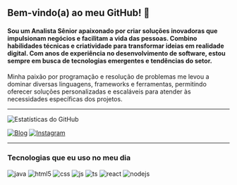 ## Bem-vindo(a) ao meu GitHub! 👋

#### Sou um Analista Sênior apaixonado por criar soluções inovadoras que impulsionam negócios e facilitam a vida das pessoas. Combino habilidades técnicas e criatividade para transformar ideias em realidade digital. Com anos de experiência no desenvolvimento de software, estou sempre em busca de tecnologias emergentes e tendências do setor.

Minha paixão por programação e resolução de problemas me levou a dominar diversas linguagens, frameworks e ferramentas, permitindo oferecer soluções personalizadas e escaláveis para atender às necessidades específicas dos projetos.

---

![Estatísticas do GitHub](https://github-readme-stats.vercel.app/api?username=danilocgomesdev&show_icons=true&theme=radical)

[![Blog](https://img.shields.io/website?label=danilocgomes.dev&style=for-the-badge&url=https://danilocgomes.dev/)](https://danilocgomes.dev) 
[![Instagram](https://img.shields.io/badge/Instagram-E4405F?style=for-the-badge&logo=instagram&logoColor=white)](https://instagram.com/devdocerrado)

---

### Tecnologias que eu uso no meu dia

<div style="display: inline_block">
  <img align="center" alt="java" src="https://img.shields.io/badge/Java-ED8B00?style=for-the-badge&logo=openjdk&logoColor=white" />
  <img align="center" alt="html5" src="https://img.shields.io/badge/HTML5-E34F26?style=for-the-badge&logo=html5&logoColor=white" />
  <img align="center" alt="css" src="https://img.shields.io/badge/CSS3-1572B6?style=for-the-badge&logo=css3&logoColor=white" />
  <img align="center" alt="js" src="https://img.shields.io/badge/JavaScript-F7DF1E?style=for-the-badge&logo=javascript&logoColor=black" />
  <img align="center" alt="ts" src="https://img.shields.io/badge/TypeScript-007ACC?style=for-the-badge&logo=typescript&logoColor=white" />
  <img align="center" alt="react" src="https://img.shields.io/badge/React-20232A?style=for-the-badge&logo=react&logoColor=61DAFB" />
  <img align="center" alt="nodejs" src="https://img.shields.io/badge/Node.js-43853D?style=for-the-badge&logo=node.js&logoColor=white" />
</div><br/>
